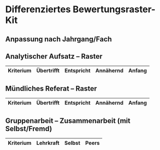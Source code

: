 # Differenziertes Bewertungsraster-Kit

## Anpassung nach Jahrgang/Fach

## Analytischer Aufsatz – Raster
| Kriterium | Übertrifft | Entspricht | Annähernd | Anfang |
|---|---|---|---|---|

## Mündliches Referat – Raster
| Kriterium | Übertrifft | Entspricht | Annähernd | Anfang |
|---|---|---|---|---|

## Gruppenarbeit – Zusammenarbeit (mit Selbst/Fremd)
| Kriterium | Lehrkraft | Selbst | Peers |
|---|---|---|---|
